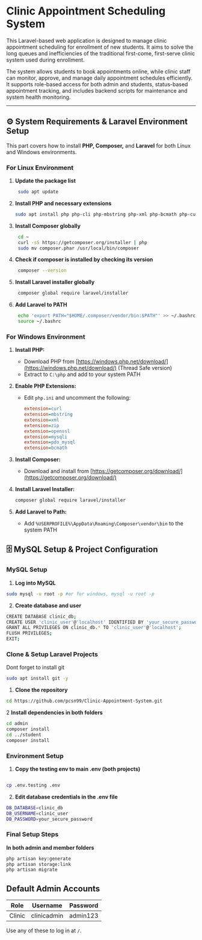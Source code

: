 # Clinic Appointment Scheduling System

This Laravel-based web application is designed to manage clinic appointment scheduling for enrollment of new students. It aims to solve the long queues and inefficiencies of the traditional first-come, first-serve clinic system used during enrollment.

The system allows students to book appointments online, while clinic staff can monitor, approve, and manage daily appointment schedules efficiently. It supports role-based access for both admin and students, status-based appointment tracking, and includes backend scripts for maintenance and system health monitoring.

---

## ⚙️ System Requirements & Laravel Environment Setup

This part covers how to install **PHP, Composer,** and **Laravel** for both Linux and Windows environments.

### For Linux Environment

1. **Update the package list**

   ```bash
    sudo apt update
   ```

2. **Install PHP and necessary extensions**
   ```bash
   sudo apt install php php-cli php-mbstring php-xml php-bcmath php-curl php-mysql php-zip unzip curl git -y
   ```

3. **Install Composer globally**

   ```bash
    cd ~
    curl -sS https://getcomposer.org/installer | php
    sudo mv composer.phar /usr/local/bin/composer
   ```

4. **Check if composer is installed by checking its version**

   ```bash
    composer --version
   ```

5. **Install Laravel installer globally**

   ```bash
    composer global require laravel/installer
   ```

6. **Add Laravel to PATH**

   ```bash
    echo 'export PATH="$HOME/.composer/vendor/bin:$PATH"' >> ~/.bashrc
    source ~/.bashrc
   ```

### For Windows Environment

1. **Install PHP:**

   * Download PHP from [https://windows.php.net/download/](https://windows.php.net/download/) (Thread Safe version)
   * Extract to `C:\php` and add to your system PATH

2. **Enable PHP Extensions:**

   * Edit `php.ini` and uncomment the following:

     ```ini
     extension=curl
     extension=mbstring
     extension=xml
     extension=zip
     extension=openssl
     extension=mysqli
     extension=pdo_mysql
     extension=bcmath
     ```

3. **Install Composer:**

   * Download and install from [https://getcomposer.org/download/](https://getcomposer.org/download/)

4. **Install Laravel Installer:**

   ```bash
   composer global require laravel/installer
   ```

5. **Add Laravel to Path:**

   * Add `%USERPROFILE%\AppData\Roaming\Composer\vendor\bin` to the system PATH


## 🗄️ MySQL Setup & Project Configuration

### MySQL Setup 

1. **Log into MySQL**


```bash
sudo mysql -u root -p #or for windows, mysql -u root -p 
```

2. **Create database and user**
```bash
CREATE DATABASE clinic_db;
CREATE USER 'clinic_user'@'localhost' IDENTIFIED BY 'your_secure_password';
GRANT ALL PRIVILEGES ON clinic_db.* TO 'clinic_user'@'localhost';
FLUSH PRIVILEGES;
EXIT;
```

### Clone & Setup Laravel Projects

Dont forget to install git
```bash
sudo apt install git -y
```

1. **Clone the repository**
```bash
cd https://github.com/pcsn99/Clinic-Appointment-System.git
```

2 **Install dependencies in both folders**

```bash
cd admin
composer install
cd ../student
composer install
```

### Environment Setup

1. **Copy the testing env to main .env (both projects)**
```bash

cp .env.testing .env
```
2. **Edit database credentials in the .env file**

```bash
DB_DATABASE=clinic_db
DB_USERNAME=clinic_user
DB_PASSWORD=your_secure_password
```

### Final Setup Steps

**In both admin and member folders**
```bash
php artisan key:generate
php artisan storage:link
php artisan migrate
```




## Default Admin Accounts

| Role      | Username               | Password     |
|-----------|------------------------|--------------|
| Clinic    | clinicadmin            | admin123  |


Use any of these to log in at `/`.



